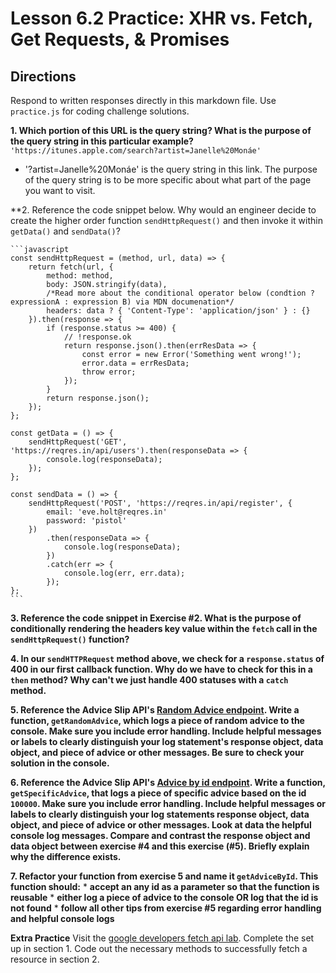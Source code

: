 # Lesson 6.2 Practice: XHR vs. Fetch, Get Requests, & Promises
## Directions
Respond to written responses directly in this markdown file. Use `practice.js` for coding challenge solutions.

**1. Which portion of this URL is the query string? What is the purpose of the query string in this particular example?**
  `'https://itunes.apple.com/search?artist=Janelle%20Monáe'`
  
  - '?artist=Janelle%20Monáe' is the query string in this link. The purpose of the query string is to be more specific about what part of the page you want to visit. 
  
**2. Reference the code snippet below. Why would an engineer decide to create the higher order function `sendHttpRequest()` and then invoke it within `getData()` and `sendData()`?

	```javascript
	const sendHttpRequest = (method, url, data) => {
		return fetch(url, {
			method: method,
			body: JSON.stringify(data),
			/*Read more about the conditional operator below (condtion ? expressionA : expression B) via MDN documenation*/
			headers: data ? { 'Content-Type': 'application/json' } : {}
		}).then(response => {
			if (response.status >= 400) {
				// !response.ok
				return response.json().then(errResData => {
					const error = new Error('Something went wrong!');
					error.data = errResData;
					throw error;
				});
			}
			return response.json();
		});
	};

	const getData = () => {
		sendHttpRequest('GET', 'https://reqres.in/api/users').then(responseData => {
			console.log(responseData);
		});
	};

	const sendData = () => {
		sendHttpRequest('POST', 'https://reqres.in/api/register', {
			email: 'eve.holt@reqres.in'
			password: 'pistol'
		})
			.then(responseData => {
				console.log(responseData);
			})
			.catch(err => {
				console.log(err, err.data);
			});
	};
	```

**3. Reference the code snippet in Exercise #2. What is the purpose of conditionally rendering the headers key value within the `fetch` call in the `sendHttpRequest()` function?**

**4. In our `sendHTTPRequest` method above, we check for a `response.status` of 400 in our first callback function. Why do we have to check for this in a `then` method? Why can't we just handle 400 statuses with a `catch` method.**

**5. Reference the Advice Slip API's [Random Advice endpoint](https://api.adviceslip.com/#endpoint-random). Write a function, `getRandomAdvice`, which logs a piece of random advice to the console. Make sure you include error handling. Include helpful messages or labels to clearly distinguish your log statement's response object, data object, and piece of advice or other messages. Be sure to check your solution in the console.**

**6. Reference the Advice Slip API's [Advice by id endpoint](https://api.adviceslip.com/#endpoint-id). Write a function, `getSpecificAdvice`, that logs a piece of specific advice based on the id `100000`. Make sure you include error handling. Include helpful messages or labels to clearly distinguish your log statements response object, data object, and piece of advice or other messages. Look at data the helpful console log messages. Compare and contrast the response object and data object between exercise #4 and this exercise (#5). Briefly explain why the difference exists.**

**7. Refactor your function from exercise 5 and name it `getAdviceById`. This function should:**
	* **accept an any id as a parameter so that the function is reusable**
	* **either log a piece of advice to the console OR log that the id is not found**
	* **follow all other tips from exercise #5 regarding error handling and helpful console logs**

**Extra Practice**
Visit the [google developers fetch api lab](https://developers.google.com/web/ilt/pwa/lab-fetch-api).
Complete the set up in section 1. Code out the necessary methods to successfully fetch a resource
in section 2.
